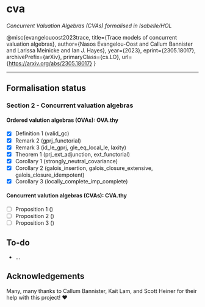 # cva

_Concurrent Valuation Algebras (CVAs) formalised in Isabelle/HOL_

@misc{evangelouoost2023trace,
      title={Trace models of concurrent valuation algebras},
      author={Nasos Evangelou-Oost and Callum Bannister and Larissa Meinicke and Ian J. Hayes},
      year={2023},
      eprint={2305.18017},
      archivePrefix={arXiv},
      primaryClass={cs.LO},
      url={<https://arxiv.org/abs/2305.18017}>
}

---

## Formalisation status

### Section 2 - Concurrent valuation algebras

#### Ordered valution algebras (OVAs): OVA.thy

- [x] Definition 1 (valid_gc)
- [x] Remark 2 (gprj_functorial)
- [x] Remark 3 (id_le_gprj, gle_eq_local_le, laxity)
- [x] Theorem 1 (prj_ext_adjunction, ext_functorial)
- [x] Corollary 1 (strongly_neutral_covariance)
- [x] Corollary 2 (galois_insertion, galois_closure_extensive, galois_closure_idempotent)
- [x] Corollary 3 (locally_complete_imp_complete)

#### Concurrent valution algebras (CVAs): CVA.thy

- [ ] Proposition 1 ()
- [ ] Proposition 2 ()
- [ ] Proposition 3 ()

## To-do

- ...

## Acknowledgements

Many, many thanks to Callum Bannister, Kait Lam, and Scott Heiner for their help with this project! :heart:
